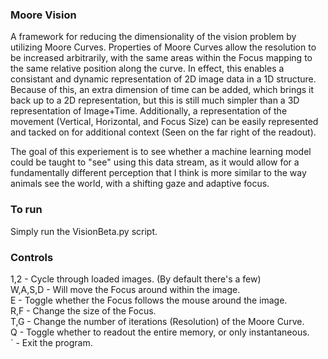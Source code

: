 ### Moore Vision
A framework for reducing the dimensionality of the vision problem by utilizing Moore Curves. Properties of Moore Curves allow the resolution to be increased arbitrarily, with the same areas within the Focus mapping to the same relative position along the curve. In effect, this enables a consistant and dynamic representation of 2D image data in a 1D structure. Because of this, an extra dimension of time can be added, which brings it back up to a 2D representation, but this is still much simpler than a 3D representation of Image+Time. Additionally, a representation of the movement (Vertical, Horizontal, and Focus Size) can be easily represented and tacked on for additional context (Seen on the far right of the readout).        
   
The goal of this experiement is to see whether a machine learning model could be taught to "see" using this data stream, as it would allow for a fundamentally different perception that I think is more similar to the way animals see the world, with a shifting gaze and adaptive focus.  

    
### To run    
Simply run the VisionBeta.py script.   

### Controls 
1,2 - Cycle through loaded images. (By default there's a few)     
W,A,S,D - Will move the Focus around within the image.   
E - Toggle whether the Focus follows the mouse around the image.   
R,F - Change the size of the Focus.   
T,G - Change the number of iterations (Resolution) of the Moore Curve.  
Q - Toggle whether to readout the entire memory, or only instantaneous.   
` - Exit the program.  